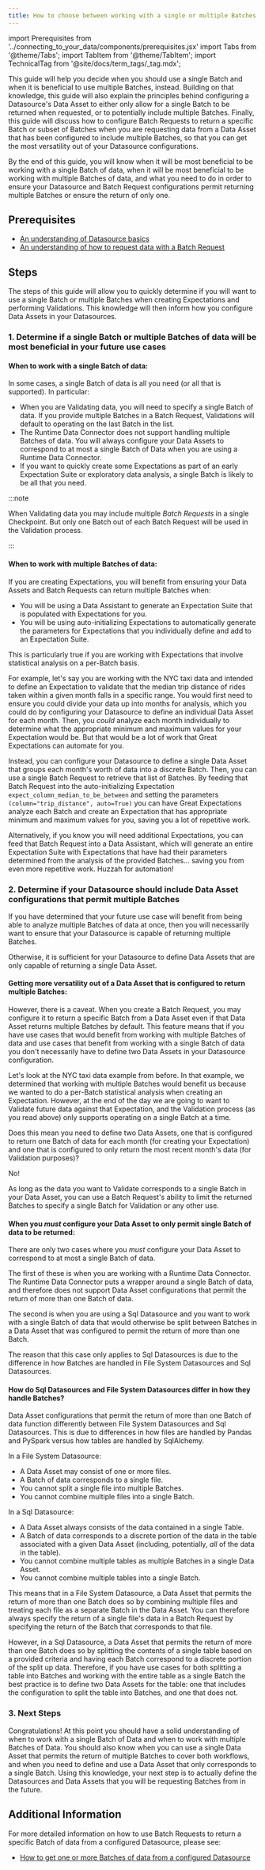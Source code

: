 ```yaml
---
title: How to choose between working with a single or multiple Batches of data
---
```

import Prerequisites from '../connecting_to_your_data/components/prerequisites.jsx'
import Tabs from '@theme/Tabs';
import TabItem from '@theme/TabItem';
import TechnicalTag from '@site/docs/term_tags/_tag.mdx';

This guide will help you decide when you should use a single Batch and when it is beneficial to use multiple Batches, instead.  Building on that knowledge, this guide will also explain the principles behind configuring a Datasource's Data Asset to either only allow for a single Batch to be returned when requested, or to potentially include multiple Batches.  Finally, this guide will discuss how to configure Batch Requests to return a specific Batch or subset of Batches when you are requesting data from a Data Asset that has been configured to include multiple Batches, so that you can get the most versatility out of your Datasource configurations.

By the end of this guide, you will know when it will be most beneficial to be working with a single Batch of data, when it will be most beneficial to be working with multiple Batches of data, and what you need to do in order to ensure your Datasource and Batch Request configurations permit returning multiple Batches or ensure the return of only one.

## Prerequisites

<Prerequisites>

- [An understanding of Datasource basics](../../terms/datasource.md)
- [An understanding of how to request data with a Batch Request](/docs/0.15.50/guides/connecting_to_your_data/how_to_get_one_or_more_batches_of_data_from_a_configured_datasource)

</Prerequisites>

## Steps

The steps of this guide will allow you to quickly determine if you will want to use a single Batch or multiple Batches when creating Expectations and performing Validations.  This knowledge will then inform how you configure Data Assets in your Datasources.

### 1. Determine if a single Batch or multiple Batches of data will be most beneficial in your future use cases

#### When to work with a single Batch of data:

In some cases, a single Batch of data is all you need (or all that is supported).  In particular:
- When you are Validating data, you will need to specify a single Batch of data.  If you provide multiple Batches in a Batch Request, Validations will default to operating on the last Batch in the list.
- The Runtime Data Connector does not support handling multiple Batches of data.  You will always configure your Data Assets to correspond to at most a single Batch of Data when you are using a Runtime Data Connector.
- If you want to quickly create some Expectations as part of an early Expectation Suite or exploratory data analysis, a single Batch is likely to be all that you need.

:::note 

When Validating data you may include multiple *Batch Requests* in a single Checkpoint.  But only one Batch out of each Batch Request will be used in the Validation process.

:::

#### When to work with multiple Batches of data:

If you are creating Expectations, you will benefit from ensuring your Data Assets and Batch Requests can return multiple Batches when:
- You will be using a Data Assistant to generate an Expectation Suite that is populated with Expectations for you.
- You will be using auto-initializing Expectations to automatically generate the parameters for Expectations that you individually define and add to an Expectation Suite.

This is particularly true if you are working with Expectations that involve statistical analysis on a per-Batch basis.

For example, let's say you are working with the NYC taxi data and intended to define an Expectation to validate that the median trip distance of rides taken within a given month falls in a specific range. You would first need to ensure you could divide your data up into months for analysis, which you could do by configuring your Datasource to define an individual Data Asset for each month.  Then, you *could* analyze each month individually to determine what the appropriate minimum and maximum values for your Expectation would be.  But that would be a lot of work that Great Expectations can automate for you.

Instead, you can configure your Datasource to define a single Data Asset that groups each month's worth of data into a discrete Batch.  Then, you can use a single Batch Request to retrieve that list of Batches. By feeding that Batch Request into the auto-initializing Expectation `expect_column_median_to_be_between` and setting the parameters `(column="trip_distance", auto=True)` you can have Great Expectations analyze each Batch and create an Expectation that has appropriate minimum and maximum values for you, saving you a lot of repetitive work.

Alternatively, if you know you will need additional Expectations, you can feed that Batch Request into a Data Assistant, which will generate an entire Expectation Suite with Expectations that have had their parameters determined from the analysis of the provided Batches... saving you from even more repetitive work. Huzzah for automation!

### 2. Determine if your Datasource should include Data Asset configurations that permit multiple Batches

If you have determined that your future use case will benefit from being able to analyze multiple Batches of data at once, then you will necessarily want to ensure that your Datasource is capable of returning multiple Batches.

Otherwise, it is sufficient for your Datasource to define Data Assets that are only capable of returning a single Data Asset.

#### Getting more versatility out of a Data Asset that is configured to return multiple Batches:

However, there is a caveat.  When you create a Batch Request, you may configure it to return a specific Batch from a Data Asset even if that Data Asset returns multiple Batches by default.  This feature means that if you have use cases that would benefit from working with multiple Batches of data and use cases that benefit from working with a single Batch of data you don't necessarily have to define two Data Assets in your Datasource configuration.

Let's look at the NYC taxi data example from before.  In that example, we determined that working with multiple Batches would benefit us because we wanted to do a per-Batch statistical analysis when creating an Expectation.  However, at the end of the day we are going to want to Validate future data against that Expectation, and the Validation process (as you read above) only supports operating on a single Batch at a time.

Does this mean you need to define two Data Assets, one that is configured to return one Batch of data for each month (for creating your Expectation) and one that is configured to only return the most recent month's data (for Validation purposes)?

No!

As long as the data you want to Validate corresponds to a single Batch in your Data Asset, you can use a Batch Request's ability to limit the returned Batches to specify a single Batch for Validation or any other use.

#### When you *must* configure your Data Asset to only permit single Batch of data to be returned:

There are only two cases where you *must* configure your Data Asset to correspond to at most a single Batch of data.

The first of these is when you are working with a Runtime Data Connector. The Runtime Data Connector puts a wrapper around a single Batch of data, and therefore does not support Data Asset configurations that permit the return of more than one Batch of data.

The second is when you are using a Sql Datasource and you want to work with a single Batch of data that would otherwise be split between Batches in a Data Asset that was configured to permit the return of more than one Batch.  

The reason that this case only applies to Sql Datasources is due to the difference in how Batches are handled in File System Datasources and Sql Datasources.

#### How do Sql Datasources and File System Datasources differ in how they handle Batches?

Data Asset configurations that permit the return of more than one Batch of data function differently between File System Datasources and Sql Datasources.  This is due to differences in how files are handled by Pandas and PySpark versus how tables are handled by SqlAlchemy.

In a File System Datasource:
- A Data Asset may consist of one or more files.
- A Batch of data corresponds to a single file.
- You cannot split a single file into multiple Batches.
- You cannot combine multiple files into a single Batch.

In a Sql Datasource:
- A Data Asset always consists of the data contained in a single Table.
- A Batch of data corresponds to a discrete portion of the data in the table associated with a given Data Asset (including, potentially, *all* of the data in the table).
- You cannot combine multiple tables as multiple Batches in a single Data Asset.
- You cannot combine multiple tables into a single Batch.

This means that in a File System Datasource, a Data Asset that permits the return of more than one Batch does so by combining multiple files and treating each file as a separate Batch in the Data Asset.  You can therefore always specify the return of a single file's data in a Batch Request by specifying the return of the Batch that corresponds to that file.

However, in a Sql Datasource, a Data Asset that permits the return of more than one Batch does so by splitting the contents of a single table based on a provided criteria and having each Batch correspond to a discrete portion of the split up data.  Therefore, if you have use cases for both splitting a table into Batches and working with the entire table as a single Batch the best practice is to define two Data Assets for the table: one that includes the configuration to split the table into Batches, and one that does not.

### 3. Next Steps

Congratulations!  At this point you should have a solid understanding of when to work with a single Batch of Data and when to work with multiple Batches of Data.  You should also know when you can use a single Data Asset that permits the return of multiple Batches to cover both workflows, and when you need to define and use a Data Asset that only corresponds to a single Batch.  Using this knowledge, your next step is to actually define the Datasources and Data Assets that you will be requesting Batches from in the future.

## Additional Information

For more detailed information on how to use Batch Requests to return a specific Batch of data from a configured Datasource, please see:
- [How to get one or more Batches of data from a configured Datasource](/docs/0.15.50/guides/connecting_to_your_data/how_to_get_one_or_more_batches_of_data_from_a_configured_datasource)